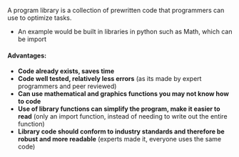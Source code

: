 A program library is a collection of prewritten code that programmers can use to optimize tasks.
- An example would be built in libraries in python such as Math, which can be import

#### Advantages: 
- **Code already exists, saves time**
- **Code well tested, relatively less errors** (as its made by expert programmers and peer reviewed)
- **Can use mathematical and graphics functions you may not know how to code** 
- **Use of library functions can simplify the program, make it easier to read** (only an import function, instead of needing to write out the entire function)
- **Library code should conform to industry standards and therefore be robust and more readable** (experts made it, everyone uses the same code)

